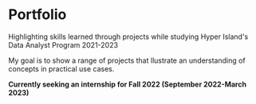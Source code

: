 # Portfolio
Highlighting skills learned through projects while studying Hyper Island's Data Analyst Program 2021-2023<p>
My goal is to show a range of projects that llustrate an understanding of concepts in practical use cases.<p>
  <b>Currently seeking an internship for Fall 2022 (September 2022-March 2023)</b>
